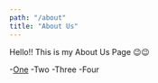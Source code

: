 ```yaml
---
path: "/about"
title: "About Us"
---
```


Hello!! This is my About Us Page 😉😉

-[One](/one)
-Two
-Three
-Four